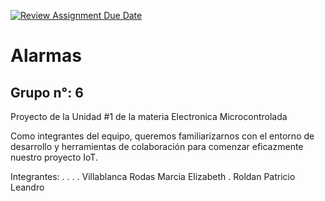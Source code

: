 [![Review Assignment Due Date](https://classroom.github.com/assets/deadline-readme-button-24ddc0f5d75046c5622901739e7c5dd533143b0c8e959d652212380cedb1ea36.svg)](https://classroom.github.com/a/sN4by2UL)
# Alarmas
## Grupo n°: 6

Proyecto de la Unidad #1 de la materia Electronica Microcontrolada

Como integrantes del equipo, queremos familiarizarnos con el entorno de desarrollo y herramientas de colaboración para comenzar eficazmente nuestro proyecto IoT.


Integrantes:
.
.
.
. Villablanca Rodas Marcia Elizabeth
. Roldan Patricio Leandro